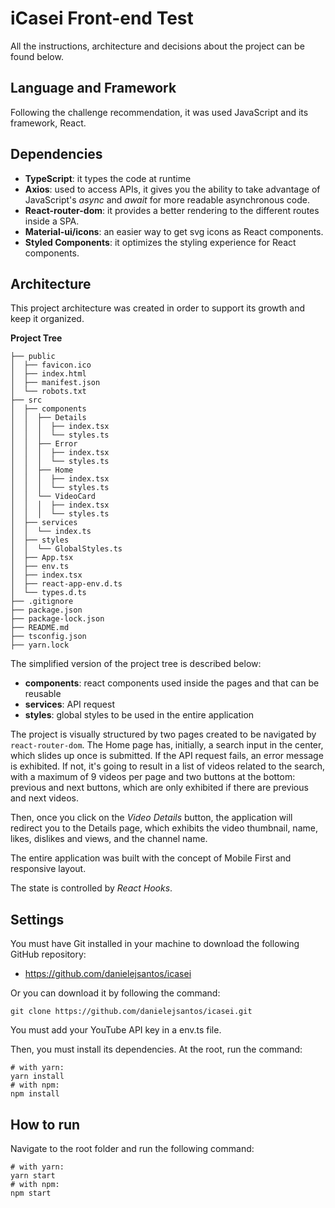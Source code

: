 # iCasei Front-end Test

All the instructions, architecture and decisions about the project can be found below.

## Language and Framework

Following the challenge recommendation, it was used JavaScript and its framework, React.

## Dependencies

- **TypeScript**: it types the code at runtime
- **Axios**: used to access APIs, it gives you the ability to take advantage of JavaScript's _async_ and _await_ for more readable asynchronous code.
- **React-router-dom**: it provides a better rendering to the different routes inside a SPA.
- **Material-ui/icons**: an easier way to get svg icons as React components.
- **Styled Components**: it optimizes the styling experience for React components.

## Architecture

This project architecture was created in order to support its growth and keep it organized.

**Project Tree**

```
├── public
│  ├── favicon.ico
│  ├── index.html
│  ├── manifest.json
│  └── robots.txt
├── src
│  ├── components
│  │  ├── Details
│  │  │  ├── index.tsx
│  │  │  └── styles.ts
│  │  ├── Error
│  │  │  ├── index.tsx
│  │  │  └── styles.ts
│  │  ├── Home
│  │  │  ├── index.tsx
│  │  │  └── styles.ts
│  │  └── VideoCard
│  │  │  ├── index.tsx
│  │  │  └── styles.ts
│  ├── services
│  │  └── index.ts
│  ├── styles
│  │  └── GlobalStyles.ts
│  ├── App.tsx
│  ├── env.ts
│  ├── index.tsx
│  ├── react-app-env.d.ts
│  └── types.d.ts
├── .gitignore
├── package.json
├── package-lock.json
├── README.md
├── tsconfig.json
├── yarn.lock
```

The simplified version of the project tree is described below:

- **components**: react components used inside the pages and that can be reusable
- **services**: API request
- **styles**: global styles to be used in the entire application

The project is visually structured by two pages created to be navigated by `react-router-dom`. The Home page has, initially, a search input in the center, which slides up once is submitted. If the API request fails, an error message is exhibited. If not, it's going to result in a list of videos related to the search, with a maximum of 9 videos per page and two buttons at the bottom: previous and next buttons, which are only exhibited if there are previous and next videos.

Then, once you click on the _Video Details_ button, the application will redirect you to the Details page, which exhibits the video thumbnail, name, likes, dislikes and views, and the channel name.

The entire application was built with the concept of Mobile First and responsive layout.

The state is controlled by _React Hooks_.

## Settings

You must have Git installed in your machine to download the following GitHub repository:

- https://github.com/danielejsantos/icasei

Or you can download it by following the command:

`git clone https://github.com/danielejsantos/icasei.git`

You must add your YouTube API key in a env.ts file.

Then, you must install its dependencies. At the root, run the command:

```
# with yarn:
yarn install
# with npm:
npm install
```

## How to run

Navigate to the root folder and run the following command:

```
# with yarn:
yarn start
# with npm:
npm start
```
